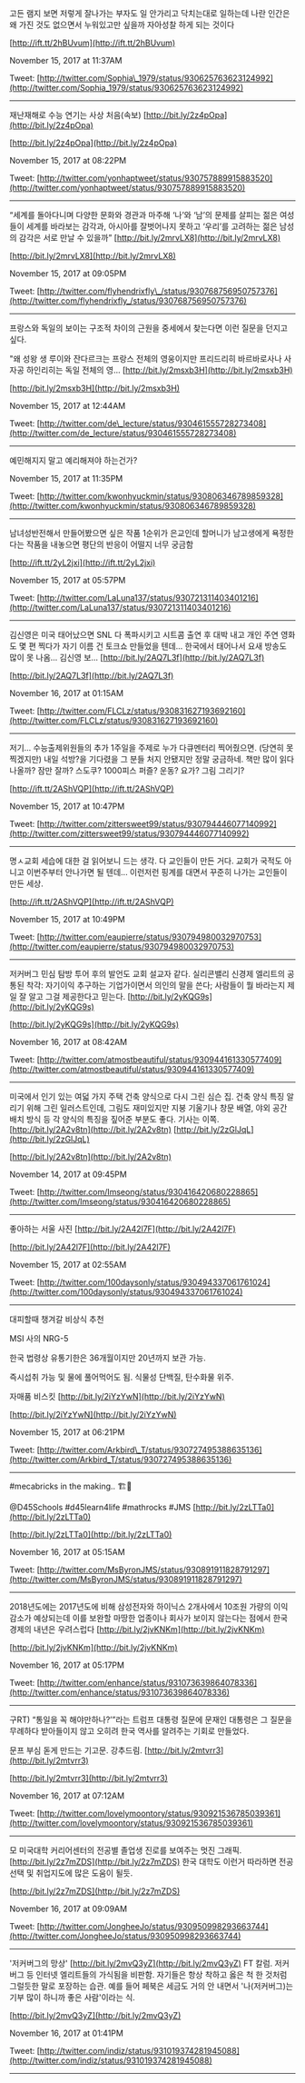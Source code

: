 고든 램지 보면 저렇게 잘나가는 부자도 일 안가리고 닥치는대로 일하는데 나란 인간은 왜 가진 것도 없으면서 누워있고만 싶을까  자아성찰 하게 되는 것이다

[http://ift.tt/2hBUvum](http://ift.tt/2hBUvum)

November 15, 2017 at 11:37AM

Tweet: [http://twitter.com/Sophia\_1979/status/930625763623124992](http://twitter.com/Sophia_1979/status/930625763623124992)

---

재난재해로 수능 연기는 사상 처음\(속보\) [http://bit.ly/2z4pOpa](http://bit.ly/2z4pOpa)

[http://bit.ly/2z4pOpa](http://bit.ly/2z4pOpa)

November 15, 2017 at 08:22PM

Tweet: [http://twitter.com/yonhaptweet/status/930757889915883520](http://twitter.com/yonhaptweet/status/930757889915883520)

---

“세계를 돌아다니며 다양한 문화와 경관과 마주해 ‘나’와 ‘남’의 문제를 살피는 젊은 여성들이 세계를 바라보는 감각과, 아시아를 잘벗어나지 못하고 ‘우리’를 고려하는 젊은 남성의 감각은 서로 만날 수 있을까” [http://bit.ly/2mrvLX8](http://bit.ly/2mrvLX8)

[http://bit.ly/2mrvLX8](http://bit.ly/2mrvLX8)

November 15, 2017 at 09:05PM

Tweet: [http://twitter.com/flyhendrixfly\_/status/930768756950757376](http://twitter.com/flyhendrixfly_/status/930768756950757376)

---

프랑스와 독일의 보이는 구조적 차이의 근원을 중세에서 찾는다면 이런 질문을 던지고 싶다.

"왜 성왕 생 루이와 잔다르크는 프랑스 전체의 영웅이지만 프리드리히 바르바로사나 사자공 하인리히는 독일 전체의 영… [http://bit.ly/2msxb3H](http://bit.ly/2msxb3H)

[http://bit.ly/2msxb3H](http://bit.ly/2msxb3H)

November 15, 2017 at 12:44AM

Tweet: [http://twitter.com/de\_lecture/status/930461555728273408](http://twitter.com/de_lecture/status/930461555728273408)

---

예민해지지 말고 예리해져야 하는건가?

November 15, 2017 at 11:35PM

Tweet: [http://twitter.com/kwonhyuckmin/status/930806346789859328](http://twitter.com/kwonhyuckmin/status/930806346789859328)

---

남녀성반전해서 만들어봤으면 싶은 작품 1순위가 은교인데 할머니가 남고생에게 욕정한다는 작품을 내놓으면 평단의 반응이 어떨지 너무 궁금함

[http://ift.tt/2yL2jxi](http://ift.tt/2yL2jxi)

November 15, 2017 at 05:57PM

Tweet: [http://twitter.com/LaLuna137/status/930721311403401216](http://twitter.com/LaLuna137/status/930721311403401216)

---

김신영은 미국 태어났으면 SNL 다 폭파시키고 시트콤 출연 후 대박 내고 개인 주연 영화도 몇 편 찍다가 자기 이름 건 토크쇼 만들었을 텐데... 한국에서 태어나서 요새 방송도 많이 못 나옴... 김신영 보… [http://bit.ly/2AQ7L3f](http://bit.ly/2AQ7L3f)

[http://bit.ly/2AQ7L3f](http://bit.ly/2AQ7L3f)

November 16, 2017 at 01:15AM

Tweet: [http://twitter.com/FLCLz/status/930831627193692160](http://twitter.com/FLCLz/status/930831627193692160)

---

저기... 수능출제위원들의 추가 1주일을 주제로 누가 다큐멘터리 찍어줬으면. \(당연히 못 찍겠지만\) 내일 석방?을 기다렸을 그 분들 처지 안됐지만 정말 궁금하네. 책만 많이 읽다 나올까? 잠만 잘까? 스도쿠? 1000피스 퍼즐? 운동? 요가? 그림 그리기?

[http://ift.tt/2AShVQP](http://ift.tt/2AShVQP)

November 15, 2017 at 10:47PM

Tweet: [http://twitter.com/zittersweet99/status/930794446077140992](http://twitter.com/zittersweet99/status/930794446077140992)

---

명ㅅ교회 세습에 대한 걸 읽어보니 드는 생각. 다 교인들이 만든 거다. 교회가 국적도 아니고 이번주부터 안나가면 될 텐데... 이런저런 핑계를 대면서 꾸준히 나가는 교인들이 만든 세상.

[http://ift.tt/2AShVQP](http://ift.tt/2AShVQP)

November 15, 2017 at 10:49PM

Tweet: [http://twitter.com/eaupierre/status/930794980032970753](http://twitter.com/eaupierre/status/930794980032970753)

---

저커버그 민심 탐방 투어 후의 발언도 교회 설교자 같다. 실리콘밸리 신경제 엘리트의 공통된 착각: 자기이익 추구하는 기업가이면서 의인의 말을 쓴다; 사람들이 뭘 바라는지 제일 잘 알고 그걸 제공한다고 믿는다. [http://bit.ly/2yKQG9s](http://bit.ly/2yKQG9s)

[http://bit.ly/2yKQG9s](http://bit.ly/2yKQG9s)

November 16, 2017 at 08:42AM

Tweet: [http://twitter.com/atmostbeautiful/status/930944161330577409](http://twitter.com/atmostbeautiful/status/930944161330577409)

---

미국에서 인기 있는 여덟 가지 주택 건축 양식으로 다시 그린 심슨 집. 건축 양식 특징 알리기 위해 그린 일러스트인데, 그림도 재미있지만 지붕 기울기나 창문 배열, 야외 공간 배치 방식 등 각 양식의 특징을 짚어준 부분도 좋다. 기사는 이쪽. [http://bit.ly/2A2v8tn](http://bit.ly/2A2v8tn) [http://bit.ly/2zGlJqL](http://bit.ly/2zGlJqL)

[http://bit.ly/2A2v8tn](http://bit.ly/2A2v8tn)

November 14, 2017 at 09:45PM

Tweet: [http://twitter.com/Imseong/status/930416420680228865](http://twitter.com/Imseong/status/930416420680228865)

---

좋아하는 서울 사진 [http://bit.ly/2A42l7F](http://bit.ly/2A42l7F)

[http://bit.ly/2A42l7F](http://bit.ly/2A42l7F)

November 15, 2017 at 02:55AM

Tweet: [http://twitter.com/100daysonly/status/930494337061761024](http://twitter.com/100daysonly/status/930494337061761024)

---

대피할때 챙겨갈 비상식 추천

MSI 사의 NRG-5

한국 법령상 유통기한은 36개월이지만 20년까지 보관 가능.

즉시섭취 가능 및 물에 풀어먹어도 됨. 식물성 단백질, 탄수화물 위주.

자매품 비스킷 [http://bit.ly/2iYzYwN](http://bit.ly/2iYzYwN)

[http://bit.ly/2iYzYwN](http://bit.ly/2iYzYwN)

November 15, 2017 at 06:21PM

Tweet: [http://twitter.com/Arkbird\_T/status/930727495388635136](http://twitter.com/Arkbird_T/status/930727495388635136)

---

\#mecabricks in the making.. 🏗🏰

@D45Schools \#d45learn4life \#mathrocks \#JMS [http://bit.ly/2zLTTa0](http://bit.ly/2zLTTa0)

[http://bit.ly/2zLTTa0](http://bit.ly/2zLTTa0)

November 16, 2017 at 05:15AM

Tweet: [http://twitter.com/MsByronJMS/status/930891911828791297](http://twitter.com/MsByronJMS/status/930891911828791297)

---

2018년도에는 2017년도에 비해 삼성전자와 하이닉스 2개사에서 10조원 가량의 이익 감소가 예상되는데 이를 보완할 마땅한 업종이나 회사가 보이지 않는다는 점에서 한국 경제의 내년은 우려스럽다 [http://bit.ly/2jvKNKm](http://bit.ly/2jvKNKm)

[http://bit.ly/2jvKNKm](http://bit.ly/2jvKNKm)

November 16, 2017 at 05:17PM

Tweet: [http://twitter.com/enhance/status/931073639864078336](http://twitter.com/enhance/status/931073639864078336)

---

구RT\) “통일을 꼭 해야만하나?’”라는 트럼프 대통령 질문에 문재인 대통령은 그 질문을 무례하다 받아들이지 않고 오히려 한국 역사를 알려주는 기회로 만들었다.

문프 부심 돋게 만드는 기고문. 강추드림. [http://bit.ly/2mtvrr3](http://bit.ly/2mtvrr3)

[http://bit.ly/2mtvrr3](http://bit.ly/2mtvrr3)

November 16, 2017 at 07:12AM

Tweet: [http://twitter.com/lovelymoontory/status/930921536785039361](http://twitter.com/lovelymoontory/status/930921536785039361)

---

모 미국대학 커리어센터의 전공별 졸업생 진로를 보여주는 멋진 그래픽. [http://bit.ly/2z7mZDS](http://bit.ly/2z7mZDS) 한국 대학도 이런거 따라하면 전공선택 및 취업지도에 많은 도움이 될듯.

[http://bit.ly/2z7mZDS](http://bit.ly/2z7mZDS)

November 16, 2017 at 09:09AM

Tweet: [http://twitter.com/JongheeJo/status/930950998293663744](http://twitter.com/JongheeJo/status/930950998293663744)

---

'저커버그의 망상' [http://bit.ly/2mvQ3yZ](http://bit.ly/2mvQ3yZ) FT 칼럼. 저커버그 등 인터넷 엘리트들의 가식됨을 비판함. 자기들은 항상 착하고 옳은 척 한 것처럼 그럴듯한 말로 포장하는 습관. 예를 들어 페북은 세금도 거의 안 내면서 '나\(저커버그\)는 기부 많이 하니까 좋은 사람'이라는 식.

[http://bit.ly/2mvQ3yZ](http://bit.ly/2mvQ3yZ)

November 16, 2017 at 01:41PM

Tweet: [http://twitter.com/indiz/status/931019374281945088](http://twitter.com/indiz/status/931019374281945088)

---



